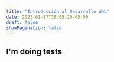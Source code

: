 ```yaml
---
title: "Introducción al Desarrollo Web"
date: 2023-01-17T18:05:20-05:00
draft: false
showPagination: false
---
```


## I'm doing tests